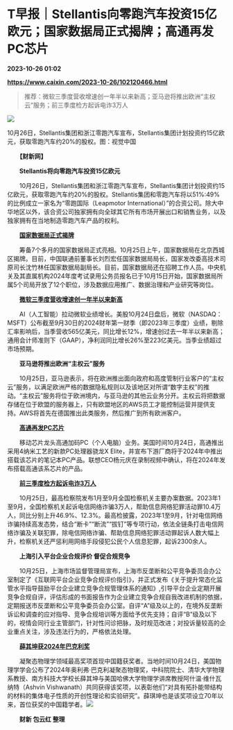 # T早报｜Stellantis向零跑汽车投资15亿欧元；国家数据局正式揭牌；高通再发PC芯片

**2023-10-26 01:02**

**https://www.caixin.com/2023-10-26/102120466.html**

> 推荐：微软三季度营收增速创一年半以来新高；亚马逊将推出欧洲“主权云”服务；前三季度检方起诉电诈3万人

  

![](https://img.caixin.com/2023-10-26/169828183400199_840_560.jpg)

10月26日，Stellantis集团和浙江零跑汽车宣布，Stellantis集团计划投资约15亿欧元，获取零跑汽车约20%的股权。图：视觉中国

  

　　**【财新网】**

　　**Stellantis将向零跑汽车投资15亿欧元**

　　10月26日，Stellantis集团和浙江零跑汽车宣布，Stellantis集团计划投资约15亿欧元，获取零跑汽车约20%的股权。Stellantis集团和零跑汽车将以51%:49%的比例成立一家名为“零跑国际（Leapmotor International）”的合资公司。除大中华地区以外，该合资公司独家拥有向全球其它所有市场开展出口和销售业务，以及独家拥有在当地制造零跑汽车产品的权利。

　　**[国家数据局正式揭牌](https://www.caixin.com/2023-10-25/102120119.html)**

　　筹备7个多月的国家数据局正式亮相。10月25日上午，国家数据局在北京西城区揭牌。目前，中国联通前董事长刘烈宏任国家数据局局长，国家发改委高技术司原司长沈竹林任国家数据局副局长。目前，国家数据局还在招聘工作人员。中央机关及其直属机构2024年度考试录用公务员报名已于10月15日开始，国家数据局所属5个司局开放了12个职位，涉及数据应用推广、数据治理和产业研究等岗位。

　　**[微软三季度营收增速创一年半以来新高](https://www.caixin.com/2023-10-25/102120270.html)**

　　AI（人工智能）拉动微软业绩增长。美股10月24日盘后，微软（NASDAQ：MSFT）公布截至9月30日的2024财年第一财季（即2023年三季度）业绩，剔除汇率影响后，当季营收565亿美元，同比增长12%，增速创过去一年半以来新高；通用会计师准则下（GAAP），净利润同比增长26%至223亿美元。当季业绩超过市场预期。

　　**亚马逊将推出欧洲“主权云”服务**

　　10月25日，亚马逊表示，将在欧洲推出面向政府和高度管制行业客户的“主权云”服务，以满足欧洲严格的数据隐私规则以及该地区对所谓“数字主权”的推动。“主权云”服务将位于欧洲境内，与亚马逊的其他云业务分开。主权云将把数据存储在位于欧盟的服务器上，只有欧盟地区的AWS员工才能控制运营并提供支持。AWS将首先在德国推出此类服务，然后推广到所有欧洲客户。

　　**[高通再发PC芯片](https://www.caixin.com/2023-10-25/102120369.html)**

　　移动芯片龙头高通加码PC（个人电脑）业务。美国时间10月24日，高通推出采用4纳米工艺的新款PC处理器骁龙X Elite，并宣布下游厂商将于2024年中推出搭载该芯片的笔记本PC产品。联想CEO杨元庆在录制视频中确认，将在2024年发布搭载高通该系芯片的产品。

　　**[前三季度检方起诉电诈3万人](https://china.caixin.com/2023-10-25/102120214.html)**

　　10月25日，最高检察院发布1月至9月全国检察机关主要办案数据。2023年1至9月，全国检察机关起诉电信网络诈骗3万人，帮助信息网络犯罪活动罪10.4万人，同比分别上升46.9%、12.3%。最高检披露，2023年1至9月，针对电信网络诈骗持续高发态势，结合“断卡”“断流”“拔钉”等专项行动，依法全链条打击电信网络诈骗及关联犯罪，除电信网络诈骗、帮助信息网络犯罪活动罪起诉人数大幅上升，检察机关还严惩利用网络手段侵犯公民个人信息犯罪，起诉2300余人。

　　**上海引入平台企业合规评价 督促合规竞争**

　　10月25日，上海市场监督管理局宣布，上海市反垄断和公平竞争委员会办公室制定了《互联网平台企业竞争合规评价指引》，并正式发布《关于提升常态化监管水平指导鼓励平台企业建立竞争合规管理体系的通知》,引导平台企业定期开展竞争合规自评，评估形成的书面报告作为企业建立竞争合规自我改进机制的依据，定期报送市反垄断和公平竞争委员会办公室。自评“A”级及以上的，在境外反垄断诉讼和调查的应对指导、竞争合规培训等方面给予优先支持；自评“B”级及以下的，视情会同行业主管部门，针对性问诊把脉，及时规范改进；对投诉量较高的企业重点关注，涉及违法行为的，严格依法处理。

　　**[薛其坤获2024年巴克利奖](https://science.caixin.com/2023-10-25/102120229.html)**

　　凝聚态物理学领域最高奖项首现中国籍获奖者。当地时间10月24日，美国物理学学会公布了2024年奥利弗·巴克利凝聚态物理奖，中科院院士、清华大学物理系教授、南方科技大学校长薛其坤与美国哈佛大学物理学讲席教授阿什温·维什瓦纳特（Ashvin Vishwanath）共同获得该奖项，以表彰他们“对具有拓扑能带结构的材料的集体电子性质的开创性理论和实验研究”。薛琪坤也是该奖项设立70年以来，首位获奖的中国籍学者。[![](https://www.caixin.com/favicon.ico)](https://www.caixin.com/2023-10-26/102120466.html "­­T早报｜Stellantis向零跑汽车投资15亿欧元；国家数据局正式揭牌；高通再发PC芯片")

　　**财新 包云红 整理**